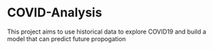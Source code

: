 # COVID-Analysis
This project aims to use historical data to explore COVID19 and build a model that can predict future propogation

